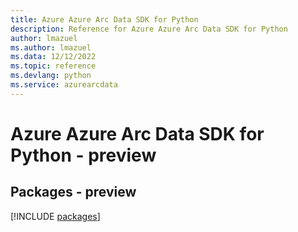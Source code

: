 ```yaml
---
title: Azure Azure Arc Data SDK for Python
description: Reference for Azure Azure Arc Data SDK for Python
author: lmazuel
ms.author: lmazuel
ms.data: 12/12/2022
ms.topic: reference
ms.devlang: python
ms.service: azurearcdata
---
```

# Azure Azure Arc Data SDK for Python - preview
## Packages - preview
[!INCLUDE [packages](azure-arc-data-index.md)]